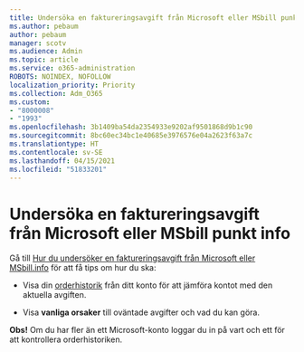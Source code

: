 ```yaml
---
title: Undersöka en faktureringsavgift från Microsoft eller MSbill punkt info
ms.author: pebaum
author: pebaum
manager: scotv
ms.audience: Admin
ms.topic: article
ms.service: o365-administration
ROBOTS: NOINDEX, NOFOLLOW
localization_priority: Priority
ms.collection: Adm_O365
ms.custom:
- "8000008"
- "1993"
ms.openlocfilehash: 3b1409ba54da2354933e9202af9501868d9b1c90
ms.sourcegitcommit: 8bc60ec34bc1e40685e3976576e04a2623f63a7c
ms.translationtype: HT
ms.contentlocale: sv-SE
ms.lasthandoff: 04/15/2021
ms.locfileid: "51833201"
---
```

# <a name="investigate-a-billing-charge-from-microsoft-or-msbill-dot-info"></a>Undersöka en faktureringsavgift från Microsoft eller MSbill punkt info

Gå till [Hur du undersöker en faktureringsavgift från Microsoft eller MSbill.info](https://support.microsoft.com/help/10623/microsoft-account-investigate-billing-charge) för att få tips om hur du ska: 

- Visa din [orderhistorik](https://account.microsoft.com/billing/orders/) från ditt konto för att jämföra kontot med den aktuella avgiften.

- Visa **vanliga orsaker** till oväntade avgifter och vad du kan göra.

**Obs!** Om du har fler än ett Microsoft-konto loggar du in på vart och ett för att kontrollera orderhistoriken.
